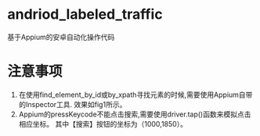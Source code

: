 # andriod_labeled_traffic
基于Appium的安卓自动化操作代码
# 注意事项
1. 在使用find_element_by_id或by_xpath寻找元素的时候,需要使用Appium自带的Inspector工具. 效果如fig1所示。
2. Appium的pressKeycode不能点击搜索,需要使用driver.tap()函数来模拟点击相应坐标。 其中【搜索】按钮的坐标为（1000,1850）。

